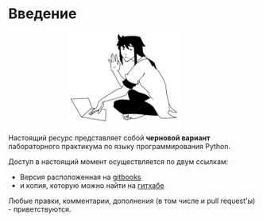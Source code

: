 # Введение

<p style="text-align:center; margin-right: 40px;"><img src="/assets/bps-config.png" width="50%"></p>

Настоящий ресурс представляет собой **черновой вариант** лабораторного практикума по языку программирования Python.

Доступ в настоящий момент осуществляется по двум ссылкам:
- Версия расположенная на [gitbooks](https://dementiy.gitbooks.io/-python/content/)
- и копия, которую можно найти на [гитхабе](https://github.com/Dementiy/pybook)

Любые правки, комментарии, дополнения (в том числе и pull request'ы) - приветствуются.
